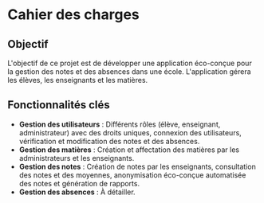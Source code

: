 # Cahier des charges

## Objectif

L'objectif de ce projet est de développer une application éco-conçue pour la gestion des notes et des absences dans une école. L'application gérera les élèves, les enseignants et les matières.

## Fonctionnalités clés

- **Gestion des utilisateurs** : Différents rôles (élève, enseignant, administrateur) avec des droits uniques, connexion des utilisateurs, vérification et modification des notes et des absences.
- **Gestion des matières** : Création et affectation des matières par les administrateurs et les enseignants.
- **Gestion des notes** : Création de notes par les enseignants, consultation des notes et des moyennes, anonymisation éco-conçue automatisée des notes et génération de rapports.
- **Gestion des absences** : À détailler.